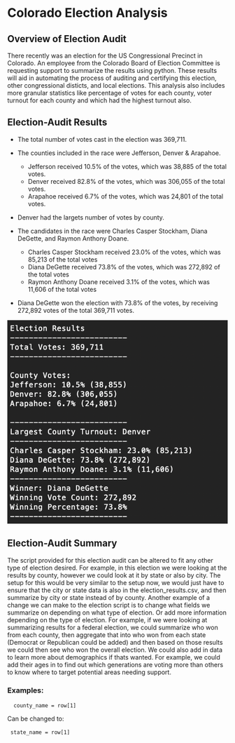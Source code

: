 # Colorado Election Analysis 

## Overview of Election Audit

There recently was an election for the US Congressional Precinct in Colorado. An employee from the Colorado Board of Election Committee is requesting support to summarize the results using python. These results will aid in automating the process of auditing and certifying this election, other congressional disticts, and local elections. This analysis also includes more granular statistics like percentage of votes for each county, voter turnout for each county and which had the highest turnout also. 

## Election-Audit Results

- The total number of votes cast in the election was 369,711.

- The counties included in the race were Jefferson, Denver & Arapahoe.
  - Jefferson received 10.5% of the votes, which was 38,885 of the total votes.
  - Denver received 82.8% of the votes, which was 306,055 of the total votes.
  - Arapahoe received 6.7% of the votes, which was 24,801 of the total votes.
  
- Denver had the largets number of votes by county.

- The candidates in the race were Charles Casper Stockham, Diana DeGette, and Raymon Anthony Doane.
  - Charles Casper Stockham received 23.0% of the votes, which was 85,213 of the total votes
  - Diana DeGette received 73.8% of the votes, which was 272,892 of the total votes
  - Raymon Anthony Doane received 3.1% of the votes, which was 11,606 of the total votes
 
- Diana DeGette won the election with 73.8% of the votes, by receiving 272,892 votes of the total 369,711 votes. 

![image_name](Resources/Election_Analysis_Summary_Results.png)

## Election-Audit Summary 
The script provided for this election audit can be altered to fit any other type of election desired. For example, in this election we were looking at the results by county, however we could look at it by state or also by city. The setup for this would be very similar to the setup now, we would just have to ensure that the city or state data is also in the election_results.csv, and then summarize by city or state instead of by county. Another example of a change we can make to the election script is to change what fields we summarize on depending on what type of election. Or add more information depending on the type of election. For example, if we were looking at summarizing results for a federal election, we could summarize who won from each county, then aggregate that into who won from each state (Democrat or Republican could be added) and then based on those results we could then see who won the overall election. We could also add in data to learn more about demographics if thats wanted. For example, we could add their ages in to find out which generations are voting more than others to know where to target potential areas needing support. 

### Examples:
  ```
    county_name = row[1]
```
Can be changed to:
   ```
    state_name = row[1]
```
  
